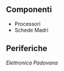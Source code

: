 Componenti
---------------------------------------------
* Processori
* Schede Madri

Periferiche
---------------------------------------------

*Elettronica Padovana*
